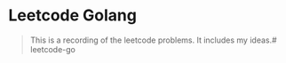 # Leetcode Golang

> This is a recording of the leetcode problems. It includes my ideas.#   l e e t c o d e - g o  
 
